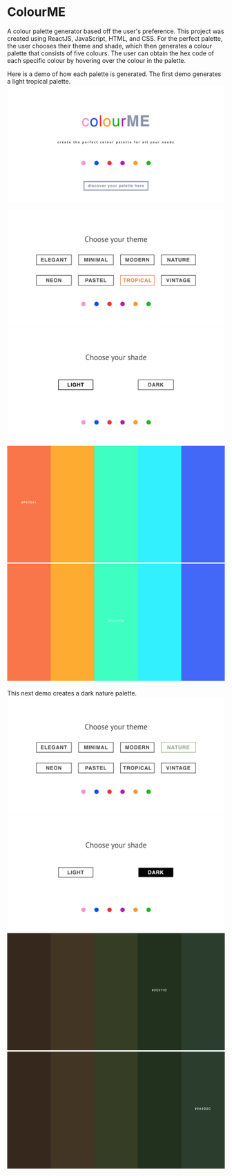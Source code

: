 # ColourME

A colour palette generator based off the user's preference. This project was created using ReactJS, JavaScript, HTML, and CSS. For the perfect palette, the user chooses their theme and shade, which then generates a colour palette that consists of five colours. The user can obtain the hex code of each specific colour by hovering over the colour in the palette.

Here is a demo of how each palette is generated. The first demo generates a light tropical palette.
![](demos/title.png)


![](demos/tropical.png)
![](demos/light.png)
![](demos/trop1.png)
![](demos/trop2.png)
&nbsp;   &nbsp;   &nbsp;   &nbsp;   &nbsp;  
This next demo creates a dark nature palette.
![](demos/nature.png)
![](demos/dark.png)
![](demos/nat1.png)
![](demos/nat2.png)
